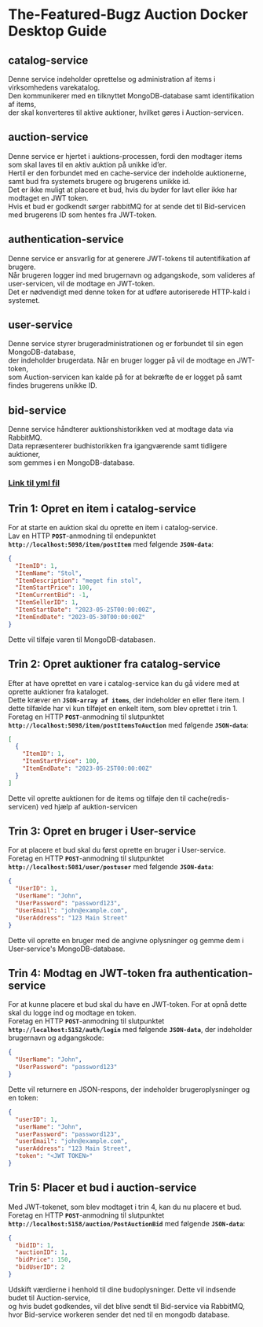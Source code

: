 # **The-Featured-Bugz Auction Docker Desktop Guide**

## **catalog-service**

Denne service indeholder oprettelse og administration af items i virksomhedens varekatalog. <br>
Den kommunikerer med en tilknyttet MongoDB-database samt identifikation af items, <br>
der skal konverteres til aktive auktioner, hvilket gøres i Auction-servicen.

## **auction-service** 
Denne service er hjertet i auktions-processen, fordi den modtager items som skal laves til en aktiv auktion på unikke id’er. <br>
Hertil er den forbundet med en cache-service der indeholde auktionerne, samt bud fra systemets brugere og brugerens unikke id. <br>
Det er ikke muligt at placere et bud, hvis du byder for lavt eller ikke har modtaget en JWT token. <br>
Hvis et bud er godkendt sørger rabbitMQ for at sende det til Bid-servicen med brugerens ID som hentes fra JWT-token. 

## **authentication-service**
Denne service er ansvarlig for at generere JWT-tokens til autentifikation af brugere. <br>
Når brugeren logger ind med brugernavn og adgangskode, som valideres af user-servicen, vil de modtage en JWT-token. <br>
Det er nødvendigt med denne token for at udføre autoriserede HTTP-kald i systemet. 

## **user-service**
Denne service styrer brugeradministrationen og er forbundet til sin egen MongoDB-database, <br>
der indeholder brugerdata. Når en bruger logger på vil de modtage en JWT-token, <br>
som Auction-servicen kan kalde på for at bekræfte de er logget på samt findes brugerens unikke ID. 

## **bid-service**
Denne service håndterer auktionshistorikken ved at modtage data via RabbitMQ. <br>
Data repræsenterer budhistorikken fra igangværende samt tidligere auktioner,<br>
som gemmes i en MongoDB-database.

### **<a href="https://github.com/The-Featured-Bugz-Semester-4-Exam/auction-exam-resources/blob/main/DockerDesktop/docker-compose.yml" target="_blank">Link til yml fil</a>**

## **Trin 1: Opret en item i catalog-service**
For at starte en auktion skal du oprette en item i catalog-service. <br>
Lav en HTTP **`POST`**-anmodning til endepunktet **`http://localhost:5098/item/postItem`** med følgende **`JSON-data`**:

```json
{
  "ItemID": 1,
  "ItemName": "Stol",
  "ItemDescription": "meget fin stol",
  "ItemStartPrice": 100,
  "ItemCurrentBid": -1,
  "ItemSellerID": 1,
  "ItemStartDate": "2023-05-25T00:00:00Z",
  "ItemEndDate": "2023-05-30T00:00:00Z"
}
```
Dette vil tilføje varen til MongoDB-databasen. 
## **Trin 2: Opret auktioner fra catalog-service**
Efter at have oprettet en vare i catalog-service kan du gå videre med at oprette auktioner fra kataloget. <br>
Dette kræver en **`JSON-array af items`**, der indeholder en eller flere item. I dette tilfælde har vi kun tilføjet en enkelt item,
som blev oprettet i trin 1. Foretag en HTTP **`POST`**-anmodning til slutpunktet **`http://localhost:5098/item/postItemsToAuction`** med følgende **`JSON-data`**:
```json
[
  {
    "ItemID": 1,
    "ItemStartPrice": 100,
    "ItemEndDate": "2023-05-25T00:00:00Z"
  }
]
```
Dette vil oprette auktionen for de items og tilføje den til cache(redis-servicen) ved hjælp af auktion-servicen
## **Trin 3: Opret en bruger i User-service**

For at placere et bud skal du først oprette en bruger i User-service. <br>
Foretag en HTTP **`POST`**-anmodning til slutpunktet **`http://localhost:5081/user/postuser`** med følgende **`JSON-data`**:
```json
{
  "UserID": 1,
  "UserName": "John",
  "UserPassword": "password123",
  "UserEmail": "john@example.com",
  "UserAddress": "123 Main Street"
}
```
Dette vil oprette en bruger med de angivne oplysninger og gemme dem i User-service's MongoDB-database.

## **Trin 4: Modtag en JWT-token fra authentication-service**
For at kunne placere et bud skal du have en JWT-token. For at opnå dette skal du logge ind og modtage en token. <br>
Foretag en HTTP **`POST`**-anmodning til slutpunktet **`http://localhost:5152/auth/login`** med følgende **`JSON-data`**, der indeholder brugernavn og adgangskode:
```json
{
  "UserName": "John",
  "UserPassword": "password123"
}
```
Dette vil returnere en JSON-respons, der indeholder brugeroplysninger og en token:
```json
{
  "userID": 1,
  "userName": "John",
  "userPassword": "password123",
  "userEmail": "john@example.com",
  "userAddress": "123 Main Street",
  "token": "<JWT TOKEN>"
}
```
## **Trin 5: Placer et bud i auction-service**
Med JWT-tokenet, som blev modtaget i trin 4, kan du nu placere et bud. <br>
Foretag en HTTP **`POST`**-anmodning til slutpunktet **`http://localhost:5158/auction/PostAuctionBid`** med følgende **`JSON-data`**:
```json
{
  "bidID": 1,
  "auctionID": 1,
  "bidPrice": 150,
  "bidUserID": 2
}
```
Udskift værdierne i henhold til dine budoplysninger. Dette vil indsende budet til Auction-service, <br>
og hvis budet godkendes, vil det blive sendt til Bid-service via RabbitMQ, hvor Bid-service workeren sender det ned til en mongodb database.
